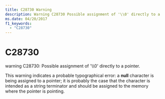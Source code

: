```yaml
---
title: C28730 Warning
description: Warning C28730 Possible assignment of '\\0' directly to a pointer.
ms.date: 04/20/2017
f1_keywords: 
  - "C28730"
---
```


# C28730


warning C28730: Possible assignment of '\\\\0' directly to a pointer.

This warning indicates a probable typographical error: a **null** character is being assigned to a pointer; it is probably the case that the character is intended as a string terminator and should be assigned to the memory where the pointer is pointing.

